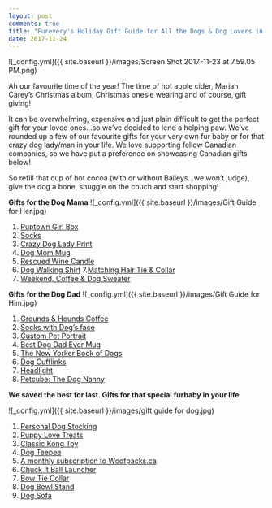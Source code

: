 ```yaml
---
layout: post
comments: true
title: "Furevery's Holiday Gift Guide for All the Dogs & Dog Lovers in Your Life"
date: 2017-11-24
---
```


![_config.yml]({{ site.baseurl }}/images/Screen Shot 2017-11-23 at 7.59.05 PM.png)

Ah our favourite time of the year! The time of hot apple cider, Mariah Carey’s Christmas album, Christmas onesie wearing and
of course, gift giving!   

It can be overwhelming, expensive and just plain difficult to get the perfect gift for your loved ones…so we’ve decided to
lend a helping paw. We’ve rounded up a few of our favourite gifts for your very own fur baby or for that crazy dog lady/man in
your life. We love supporting fellow Canadian companies, so we have put a preference on showcasing Canadian gifts below! 

So refill that cup of hot cocoa (with or without Baileys…we won’t judge), give the dog a bone, snuggle on the couch and start
shopping! 

**Gifts for the Dog Mama**
![_config.yml]({{ site.baseurl }}/images/Gift Guide for Her.jpg)
1. <a href="http://www.puptowngirlbox.com/">Puptown Girl Box</a>
2. <a href="https://www.etsy.com/ca/listing/476134800/stay-home-with-my-dog-cute-boot-socks?ga_order=most_relevant&ga_search_type=all&ga_view_type=gallery&ga_search_query=dog%20mom&ref=sr_gallery_13">Socks</a>
3. <a href="https://www.ssprintshop.com/products/fur-mama">Crazy Dog Lady Print</a>
4. <a href="https://www.etsy.com/ca/listing/482942656/dog-mama-mug-dog-lovers-mug-crazy-dog?ga_order=most_relevant&ga_search_type=all&ga_view_type=gallery&ga_search_query=dog%20mom&ref=sr_gallery_24">Dog Mom Mug</a>
5. <a href="http://rescuedwinecandles.com/">Rescued Wine Candle</a>
6. <a href="https://www.armtheanimals.com/products/womens-dog-walking-shirt-oversized-tee">Dog Walking Shirt</a>
7.<a href="https://www.etsy.com/ca/listing/555053790/tie-up-headband-top-knot-headband-red?">Matching Hair Tie & Collar</a>
8. <a href="https://www.etsy.com/ca/listing/564552013/weekends-coffee-and-dogs-sweatshirt?ga_order=most_relevant&ga_search_type=all&ga_view_type=gallery&ga_search_query=dog%20sweatshirt&ref=sr_gallery_4">Weekend, Coffee & Dog Sweater</a>

**Gifts for the Dog Dad**
![_config.yml]({{ site.baseurl }}/images/Gift Guide for Him.jpg)
1. <a href="https://grounds-and-hounds.myshopify.com/collections/our-coffee">Grounds & Hounds Coffee</a>
2. <a href="https://www.divvyupsocks.com/dogsocks">Socks with Dog’s face</a>
3. <a href="https://popyourpup.com/">Custom Pet Portrait</a>
4. <a href="https://www.etsy.com/ca/listing/572684309/dog-dad-coffee-mug-best-dog-dad-ever?ga_order=most_relevant&ga_search_type=all&ga_view_type=gallery&ga_search_query=dog%20dad%20mug&ref=sr_gallery_7">Best Dog Dad Ever Mug</a>
5. <a href="https://www.amazon.com/The-Big-Yorker-Book-Dogs/dp/067964475X/ref=as_sl_pc_ss_til?tag=1988-bg-in-ny-20&linkCode=w01&linkId=&creativeASIN=067964475X">The New Yorker Book of Dogs</a>
6. <a href="http://www.canadacufflinks.ca/Dog-Cufflinks.html"> Dog Cufflinks</a>
7. <a href="https://www.amazon.com/GRDE-Zoomable-Headlamp-Rechargeable-Batteries/dp/B00NIOCZIK/ref=zg_bs_3180291_2?_encoding=UTF8&psc=1&refRID=5P56E7XJEK6K7EH2QJYF">Headlight</a>
8. <a href="https://petcube.com/en-ca/">Petcube: The Dog Nanny</a>

**We saved the best for last. Gifts for that special furbaby in your life**

![_config.yml]({{ site.baseurl }}/images/gift guide for dog.jpg)
1. <a href="https://www.etsy.com/ca/listing/254052105/personalized-dog-stocking-dog-christmas?ga_order=most_relevant&ga_search_type=all&ga_view_type=gallery&ga_search_query=dog%20stocking&ref=sr_gallery_21">Personal Dog Stocking</a>
2. <a href="https://www.homesalive.ca/brands/puppy-love.html">Puppy Love Treats</a>
3. <a href="https://www.kongcompany.com/">Classic Kong Toy</a>
4. <a href="https://www.etsy.com/ca/listing/515940192/pet-teepee-tent-in-black-and-white?ga_order=most_relevant&ga_search_type=all&ga_view_type=gallery&ga_search_query=dog%20teepee&ref=sr_gallery_3"> Dog Teepee</a>
5. <a href="https://woofpacks.ca/">A monthly subscription to Woofpacks.ca</a>
6. <a href="https://www.homesalive.ca/brands/chuckit/chuckit-large-ball-launcher-sport-26-424.html">Chuck It Ball Launcher</a>
7. <a href="https://www.etsy.com/ca/listing/479336473/red-black-tartan-tartan-dog-collar?ga_order=most_relevant&ga_search_type=all&ga_view_type=gallery&ga_search_query=dog%20collar&ref=sr_gallery_19">Bow Tie Collar</a>
8. <a href="http://www.howlandhome.ca/product/new-painted-edge-dog-bowl-stand-set-double-tall">Dog Bowl Stand</a>
9. <a href="http://www.bowsers.com/pet-beds/scandinave-pet-sofa.html">Dog Sofa</a>


